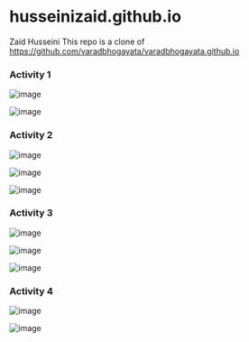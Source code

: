 # husseinizaid.github.io
Zaid Husseini
This repo is a clone of https://github.com/varadbhogayata/varadbhogayata.github.io

### Activity 1
![image](https://github.com/husseinizaid/husseinizaid.github.io/assets/144946719/4eec0ab4-a00f-4f43-aaff-9eabfd096983)

![image](https://github.com/husseinizaid/husseinizaid.github.io/assets/144946719/62572a15-a33e-4db1-8f75-0a390d1b5478)

### Activity 2

![image](https://github.com/husseinizaid/husseinizaid.github.io/assets/144946719/1c02c488-fc40-4d71-814f-98afb0832f5f)

![image](https://github.com/husseinizaid/husseinizaid.github.io/assets/144946719/6c1b4ea9-e83a-4e42-8e49-bd0ded83f5af)

![image](https://github.com/husseinizaid/husseinizaid.github.io/assets/144946719/858f412c-6f7e-4024-8ac0-5ae888a7bd6a)

### Activity 3

![image](https://github.com/husseinizaid/husseinizaid.github.io/assets/144946719/c869864d-2a96-4197-802a-716f326ab073)

![image](https://github.com/husseinizaid/husseinizaid.github.io/assets/144946719/4a0f451f-59aa-4772-9898-d5476a08583b)

![image](https://github.com/husseinizaid/husseinizaid.github.io/assets/144946719/c6d0541c-2085-4888-a7b4-9038df6d71dd)

### Activity 4

![image](https://github.com/husseinizaid/husseinizaid.github.io/assets/144946719/dc9cb015-299a-42f4-9b0c-9686f467f55c)

![image](https://github.com/husseinizaid/husseinizaid.github.io/assets/144946719/d443937f-55df-43f9-aa9d-352c478210b2)





